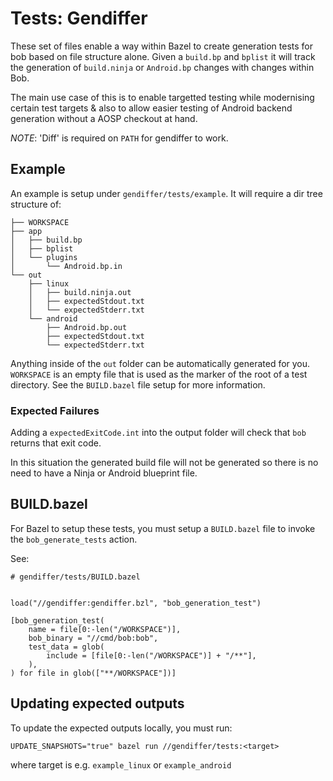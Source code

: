 # Tests: Gendiffer

These set of files enable a way within Bazel to create generation tests for bob based on file structure alone.
Given a `build.bp` and `bplist` it will track the generation of `build.ninja` or `Android.bp` changes with changes within Bob.

The main use case of this is to enable targetted testing while modernising certain test targets & also to allow easier testing of Android backend generation
without a AOSP checkout at hand.

_NOTE_: 'Diff' is required on `PATH` for gendiffer to work.

## Example

An example is setup under `gendiffer/tests/example`. It will require a dir tree structure of:

```
├── WORKSPACE
├── app
│   ├── build.bp
│   ├── bplist
│   └── plugins
│       └── Android.bp.in
└── out
    ├── linux
    │   ├── build.ninja.out
    │   ├── expectedStdout.txt
    │   └── expectedStderr.txt
    └── android
        ├── Android.bp.out
        ├── expectedStdout.txt
        └── expectedStderr.txt
```

Anything inside of the `out` folder can be automatically generated for you. `WORKSPACE` is an empty file that is used as the marker
of the root of a test directory. See the `BUILD.bazel` file setup for more information.

### Expected Failures

Adding a `expectedExitCode.int` into the output folder will check that `bob` returns that exit code.

In this situation the generated build file will not be generated so there is no need to have a Ninja or Android blueprint file.

## BUILD.bazel

For Bazel to setup these tests, you must setup a `BUILD.bazel` file to invoke the `bob_generate_tests` action.

See:

```
# gendiffer/tests/BUILD.bazel


load("//gendiffer:gendiffer.bzl", "bob_generation_test")

[bob_generation_test(
    name = file[0:-len("/WORKSPACE")],
    bob_binary = "//cmd/bob:bob",
    test_data = glob(
        include = [file[0:-len("/WORKSPACE")] + "/**"],
    ),
) for file in glob(["**/WORKSPACE"])]

```

## Updating expected outputs

To update the expected outputs locally, you must run:

`UPDATE_SNAPSHOTS="true" bazel run //gendiffer/tests:<target>`

where target is e.g. `example_linux` or `example_android`
